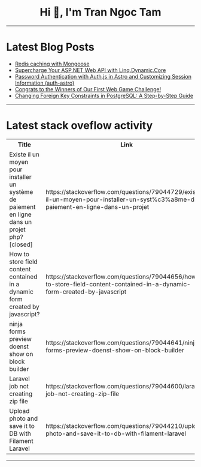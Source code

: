 <h1 align="center">Hi 👋, I'm Tran Ngoc Tam</h1>

---

# Latest Blog Posts 
<!-- BLOG-POST-LIST:START -->
- [Redis caching with Mongoose](https://dev.to/ayanabilothman/redis-caching-with-mongoose-g5m)
- [Supercharge Your ASP.NET Web API with Linq.Dynamic.Core](https://dev.to/penielx/supercharge-your-aspnet-web-api-with-linqdynamiccore-hml)
- [Password Authentication with Auth.js in Astro and Customizing Session Information &lpar;auth-astro&rpar;](https://dev.to/koyopro/password-authentication-with-authjs-in-astro-and-customizing-session-information-auth-astro-1n4n)
- [Congrats to the Winners of Our First Web Game Challenge!](https://dev.to/devteam/congrats-to-the-winners-of-our-first-web-game-challenge-32co)
- [Changing Foreign Key Constraints in PostgreSQL: A Step-by-Step Guide](https://dev.to/sajidurshajib/changing-foreign-key-constraints-in-postgresql-a-step-by-step-guide-3kak)
<!-- BLOG-POST-LIST:END -->

---

# Latest stack oveflow activity
<table>
  <tr><th>Title</th><th>Link</th></tr>
  <!-- STACKOVERFLOW:START --><tr><td>Existe il un moyen pour installer un système de paiement en ligne dans un projet php? [closed]</td><td>https://stackoverflow.com/questions/79044729/existe-il-un-moyen-pour-installer-un-syst%c3%a8me-de-paiement-en-ligne-dans-un-projet</td></tr><tr><td>How to store field content contained in a dynamic form created by javascript?</td><td>https://stackoverflow.com/questions/79044656/how-to-store-field-content-contained-in-a-dynamic-form-created-by-javascript</td></tr><tr><td>ninja forms preview doenst show on block builder</td><td>https://stackoverflow.com/questions/79044641/ninja-forms-preview-doenst-show-on-block-builder</td></tr><tr><td>Laravel job not creating zip file</td><td>https://stackoverflow.com/questions/79044600/laravel-job-not-creating-zip-file</td></tr><tr><td>Upload photo and save it to DB with Filament Laravel</td><td>https://stackoverflow.com/questions/79044210/upload-photo-and-save-it-to-db-with-filament-laravel</td></tr><!-- STACKOVERFLOW:END -->
</table>

---


